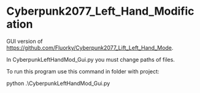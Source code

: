 # Cyberpunk2077_Left_Hand_Modification
GUI version of https://github.com/Fluorky/Cyberpunk2077_Lift_Left_Hand_Mode. 

In CyberpunkLeftHandMod_Gui.py you must change paths of files.

To run this program use this command in folder with project:

python .\CyberpunkLeftHandMod_Gui.py

